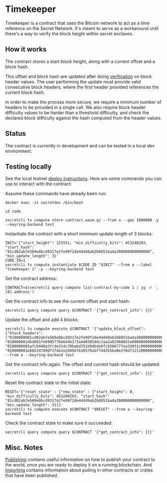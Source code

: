 # Timekeeper

Timekeeper is a contract that uses the Bitcoin network to act as a time reference on the Secret Network. It's meant to serve as a workaround until there's a way to verify the block height within secret enclaves.


## How it works

The contract stores a start block height, along with a current offset and a block hash.

This offset and block hash are updated after doing [verification](https://en.bitcoin.it/wiki/Hashcash) on block header values. The user performing the update must provide valid consecutive block headers, where the first header provided references the current block hash.

In order to make the process more secure, we require a minimum number of headers to be provided in a single call. We also require block header difficulty values to be harder than a threshold difficulty, and check the declared block difficulty against the hash computed from the header values.

## Status
The contract is currently in development and can be tested in a local dev environment.

## Testing locally
See the local testnet [deploy instructions](https://build.scrt.network/dev/quickstart.html#deploy-smart-contract-to-our-local-testnet). Here are some commands you can use to interact with the contract:

Assume these commands have already been run:
```shell
docker exec -it secretdev /bin/bash

cd code

secretcli tx compute store contract.wasm.gz --from a --gas 1000000 -y --keyring-backend test
```

Instantiate the contract with a short minimum update length of 3 blocks:
```shell
INIT='{"start_height": 125551, "min_difficulty_bits": 453248203, "start_hash": "81cd02ab7e569e8bcd9317e2fe99f2de44d49ab2b8851ba4a308000000000000", "min_update_length": 3}'
CODE_ID=1
secretcli tx compute instantiate $CODE_ID "$INIT" --from a --label "timekeeper 1" -y --keyring-backend test
```
Set the contract address:
```shell
CONTRACT=$(secretcli query compute list-contract-by-code 1 | jq -r '.[0].address')
```

Get the contract info to see the current offset and start hash:
```shell
secretcli query compute query $CONTRACT '{"get_contract_info": {}}'
```
Update the offset and add 4 blocks:
```shell
secretcli tx compute execute $CONTRACT '{"update_block_offset": {"block_headers": ["0100000081cd02ab7e569e8bcd9317e2fe99f2de44d49ab2b8851ba4a308000000000000e320b6c2fffc8d750423db8b1eb942ae710e951ed797f7affc8892b0f1fc122bc7f5d74df2b9441a42a14695", "010000001dbd981fe6985776b644b173a4d0385ddc1aa2a829688d1e0000000000000000b371c14921b20c2895ed76545c116e0ad70167c5c4952ca201f5d544a26efb53b4f6d74df2b9441a071a0c81", "0100000085afcb448a3fcde31dc78babd352d9dbde6fcb566777ea33051c000000000000ca5b6b96fe65e1a7d50e7c3025a176472ba26d44512de86a6f3e39649330cd2f16f7d74df2b9441a8574adaf", "010000001e60224709df1feb2e2849b7b10570abf7d4355ba8e2f6df121100000000000028cc65b7be2f8a1edc2af86ef369472443a1b70479cee205e8db5440cfbe943f57fad74df2b9441acc24ce5b"]}}' --from a --keyring-backend test
```
Get the contract info again. The offset and current hash should be updated:
```shell
secretcli query compute query $CONTRACT '{"get_contract_info": {}}'
```
Reset the contract state to the initial state:
```shell
RESET='{"reset_state" : {"new_state" : {"start_height": 0, "min_difficulty_bits": 453248203, "start_hash": "81cd02ab7e569e8bcd9317e2fe99f2de44d49ab2b8851ba4a308000000000000", "min_update_length": 3}}}'
secretcli tx compute execute $CONTRACT "$RESET" --from a --keyring-backend test
```
Check the contract state to make sure it succeeded:
```shell
secretcli query compute query $CONTRACT '{"get_contract_info": {}}'
```


## Misc. Notes

[Publishing](./Publishing.md) contains useful information on how to publish your contract
to the world, once you are ready to deploy it on a running blockchain. And
[Importing](./Importing.md) contains information about pulling in other contracts or crates
that have been published.
